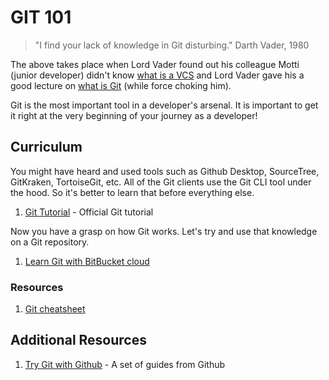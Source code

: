 # GIT 101

> "I find your lack of knowledge in Git disturbing."
> Darth Vader, 1980

The above takes place when Lord Vader found out his colleague Motti (junior developer) didn't know [what is a VCS](https://www.atlassian.com/git/tutorials/what-is-version-control) and Lord Vader gave his a good lecture on [what is Git](https://www.atlassian.com/git/tutorials/what-is-git) (while force choking him).

Git is the most important tool in a developer's arsenal. It is important to get it right at the very beginning of your journey as a developer!

## Curriculum

You might have heard and used tools such as Github Desktop, SourceTree, GitKraken, TortoiseGit, etc. All of the Git clients use the Git CLI tool under the hood. So it's better to learn that before everything else.

1. [Git Tutorial](https://git-scm.com/docs/gittutorial) - Official Git tutorial

Now you have a grasp on how Git works. Let's try and use that knowledge on a Git repository.

1. [Learn Git with BitBucket cloud](https://www.atlassian.com/git/tutorials/learn-git-with-bitbucket-cloud)

### Resources

1. [Git cheatsheet](https://github.github.com/training-kit/downloads/github-git-cheat-sheet/)

## Additional Resources

1. [Try Git with Github](https://try.github.io/) - A set of guides from Github